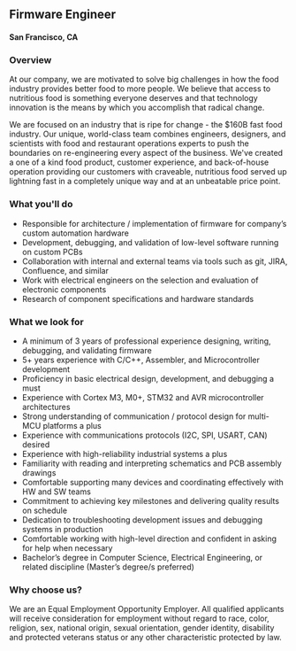 ## Firmware Engineer
#### San Francisco, CA

### Overview
At our company, we are motivated to solve big challenges in how the food industry provides better food to more people. We believe that access to nutritious food is something everyone deserves and that technology innovation is the means by which you accomplish that radical change.

We are focused on an industry that is ripe for change - the $160B fast food industry. Our unique, world-class team combines engineers, designers, and scientists with food and restaurant operations experts to push the boundaries on re-engineering every aspect of the business. We've created a one of a kind food product, customer experience, and back-of-house operation providing our customers with craveable, nutritious food served up lightning fast in a completely unique way and at an unbeatable price point.

### What you'll do
+	Responsible for architecture / implementation of firmware for company’s custom automation hardware
+	Development, debugging, and validation of low-level software running on custom PCBs
+	Collaboration with internal and external teams via tools such as git, JIRA, Confluence, and similar
+	Work with electrical engineers on the selection and evaluation of electronic components
+	Research of component specifications and hardware standards

### What we look for
+	A minimum of 3 years of professional experience designing, writing, debugging, and validating firmware
+	5+ years experience with C/C++, Assembler, and Microcontroller development
+	Proficiency in basic electrical design, development, and debugging a must
+	Experience with Cortex M3, M0+, STM32 and AVR microcontroller architectures
+	Strong understanding of communication / protocol design for multi-MCU platforms a plus
+	Experience with communications protocols (I2C, SPI, USART, CAN) desired
+	Experience with high-reliability industrial systems a plus
+	Familiarity with reading and interpreting schematics and PCB assembly drawings
+	Comfortable supporting many devices and coordinating effectively with HW and SW teams
+	Commitment to achieving key milestones and delivering quality results on schedule
+	Dedication to troubleshooting development issues and debugging systems in production
+	Comfortable working with high-level direction and confident in asking for help when necessary
+	Bachelor’s degree in Computer Science, Electrical Engineering, or related discipline (Master’s degree/s preferred)

### Why choose us?
We are an Equal Employment Opportunity Employer. All qualified applicants will receive consideration for employment without regard to race, color, religion, sex, national origin, sexual orientation, gender identity, disability and protected veterans status or any other characteristic protected by law.


